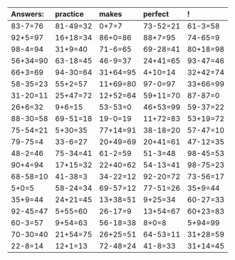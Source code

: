 | Answers: | practice | makes | perfect | ! |
| :--- | :--- | :--- | :--- | :--- |
| 83-7=76 | 81-49=32 | 0+7=7 | 73-52=21 | 61-3=58 | 
| 92+5=97 | 16+18=34 | 86+0=86 | 88+7=95 | 74-65=9 | 
| 98-4=94 | 31+9=40 | 71-6=65 | 69-28=41 | 80+18=98 | 
| 56+34=90 | 63-18=45 | 46-9=37 | 24+41=65 | 93-47=46 | 
| 66+3=69 | 94-30=64 | 31+64=95 | 4+10=14 | 32+42=74 | 
| 58-35=23 | 55+2=57 | 11+69=80 | 97-0=97 | 33+66=99 | 
| 31-20=11 | 25+47=72 | 12+52=64 | 59+11=70 | 87-87=0 | 
| 26+6=32 | 9+6=15 | 53-53=0 | 46+53=99 | 59-37=22 | 
| 88-30=58 | 69-51=18 | 19-0=19 | 11+72=83 | 53+19=72 | 
| 75-54=21 | 5+30=35 | 77+14=91 | 38-18=20 | 57-47=10 | 
| 79-75=4 | 33-6=27 | 20+49=69 | 20+41=61 | 47-12=35 | 
| 48-2=46 | 75-34=41 | 61-2=59 | 51-3=48 | 98-45=53 | 
| 90+4=94 | 17+15=32 | 22+40=62 | 54-13=41 | 98-75=23 | 
| 68-58=10 | 41-38=3 | 34-22=12 | 92-20=72 | 73-56=17 | 
| 5+0=5 | 58-24=34 | 69-57=12 | 77-51=26 | 35+9=44 | 
| 35+9=44 | 24+21=45 | 13+38=51 | 9+25=34 | 60-27=33 | 
| 92-45=47 | 5+55=60 | 26-17=9 | 13+54=67 | 60+23=83 | 
| 60-3=57 | 9+54=63 | 56-18=38 | 8+0=8 | 5+94=99 | 
| 70-30=40 | 21+54=75 | 26+25=51 | 64-53=11 | 31+28=59 | 
| 22-8=14 | 12+1=13 | 72-48=24 | 41-8=33 | 31+14=45 | 
